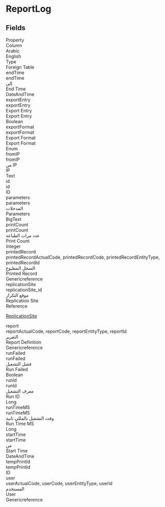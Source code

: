 # ReportLog

<ContentFilter/>

<div class='searchable'>

## Fields

<div class="nama-table">
<div class="row header-row">
<div class="cell">Property</div>
<div class="cell">Column</div>
<div class="cell">Arabic</div>
<div class="cell">English</div>
<div class="cell">Type</div>
<div class="cell">Foreign Table</div>
</div><div class="row searchable" id="endTime">
<div class="cell" data-label="Property">endTime</div>
<div class="cell" data-label="Column">endTime</div>
<div class="cell" data-label="Arabic">إلى</div>
<div class="cell" data-label="English">End Time</div>
<div class="cell" data-label="Type">DateAndTime</div>

</div>

<div class="row searchable" id="exportEntry">
<div class="cell" data-label="Property">exportEntry</div>
<div class="cell" data-label="Column">exportEntry</div>
<div class="cell" data-label="Arabic">Export Entry</div>
<div class="cell" data-label="English">Export Entry</div>
<div class="cell" data-label="Type">Boolean</div>

</div>

<div class="row searchable" id="exportFormat">
<div class="cell" data-label="Property">exportFormat</div>
<div class="cell" data-label="Column">exportFormat</div>
<div class="cell" data-label="Arabic">Export Format</div>
<div class="cell" data-label="English">Export Format</div>
<div class="cell" data-label="Type">Enum</div>

</div>

<div class="row searchable" id="fromIP">
<div class="cell" data-label="Property">fromIP</div>
<div class="cell" data-label="Column">fromIP</div>
<div class="cell" data-label="Arabic">من IP</div>
<div class="cell" data-label="English">IP</div>
<div class="cell" data-label="Type">Text</div>

</div>

<div class="row searchable" id="id">
<div class="cell" data-label="Property">id</div>
<div class="cell" data-label="Column">id</div>
<div class="cell" data-label="Arabic"></div>
<div class="cell" data-label="English"></div>
<div class="cell" data-label="Type">ID</div>

</div>

<div class="row searchable" id="parameters">
<div class="cell" data-label="Property">parameters</div>
<div class="cell" data-label="Column">parameters</div>
<div class="cell" data-label="Arabic">المدخلات</div>
<div class="cell" data-label="English">Parameters</div>
<div class="cell" data-label="Type">BigText</div>

</div>

<div class="row searchable" id="printCount">
<div class="cell" data-label="Property">printCount</div>
<div class="cell" data-label="Column">printCount</div>
<div class="cell" data-label="Arabic">عدد مرات الطباعة</div>
<div class="cell" data-label="English">Print Count</div>
<div class="cell" data-label="Type">Integer</div>

</div>

<div class="row searchable" id="printedRecord">
<div class="cell" data-label="Property">printedRecord</div>
<div class="cell gen-ref-column" data-label="Column">printedRecordActualCode,  printedRecordCode,  printedRecordEntityType,  printedRecordId</div>
<div class="cell" data-label="Arabic">السجل المطبوع</div>
<div class="cell" data-label="English">Printed Record</div>
<div class="cell" data-label="Type">Genericreference</div>

</div>

<div class="row searchable" id="replicationSite">
<div class="cell" data-label="Property">replicationSite</div>
<div class="cell" data-label="Column">replicationSite_id</div>
<div class="cell" data-label="Arabic">موقع التكرار</div>
<div class="cell" data-label="English">Replication Site</div>
<div class="cell" data-label="Type">Reference</div>
<div class="cell" data-label="Foreign Table">

 [ReplicationSite](/modules/basic/ReplicationSite.md) 
</div>
</div>

<div class="row searchable" id="report">
<div class="cell" data-label="Property">report</div>
<div class="cell gen-ref-column" data-label="Column">reportActualCode,  reportCode,  reportEntityType,  reportId</div>
<div class="cell" data-label="Arabic">التقرير</div>
<div class="cell" data-label="English">Report Definition</div>
<div class="cell" data-label="Type">Genericreference</div>

</div>

<div class="row searchable" id="runFailed">
<div class="cell" data-label="Property">runFailed</div>
<div class="cell" data-label="Column">runFailed</div>
<div class="cell" data-label="Arabic">فشل التشغيل</div>
<div class="cell" data-label="English">Run Failed</div>
<div class="cell" data-label="Type">Boolean</div>

</div>

<div class="row searchable" id="runId">
<div class="cell" data-label="Property">runId</div>
<div class="cell" data-label="Column">runId</div>
<div class="cell" data-label="Arabic">معرف التشغيل</div>
<div class="cell" data-label="English">Run ID</div>
<div class="cell" data-label="Type">Long</div>

</div>

<div class="row searchable" id="runTimeMS">
<div class="cell" data-label="Property">runTimeMS</div>
<div class="cell" data-label="Column">runTimeMS</div>
<div class="cell" data-label="Arabic">وقت التشغيل بالمللي ثانية</div>
<div class="cell" data-label="English">Run Time MS</div>
<div class="cell" data-label="Type">Long</div>

</div>

<div class="row searchable" id="startTime">
<div class="cell" data-label="Property">startTime</div>
<div class="cell" data-label="Column">startTime</div>
<div class="cell" data-label="Arabic">من</div>
<div class="cell" data-label="English">Start Time</div>
<div class="cell" data-label="Type">DateAndTime</div>

</div>

<div class="row searchable" id="tempPrintId">
<div class="cell" data-label="Property">tempPrintId</div>
<div class="cell" data-label="Column">tempPrintId</div>
<div class="cell" data-label="Arabic"></div>
<div class="cell" data-label="English"></div>
<div class="cell" data-label="Type">ID</div>

</div>

<div class="row searchable" id="user">
<div class="cell" data-label="Property">user</div>
<div class="cell gen-ref-column" data-label="Column">userActualCode,  userCode,  userEntityType,  userId</div>
<div class="cell" data-label="Arabic">المستخدم</div>
<div class="cell" data-label="English">User</div>
<div class="cell" data-label="Type">Genericreference</div>

</div>


</div>
</div>


